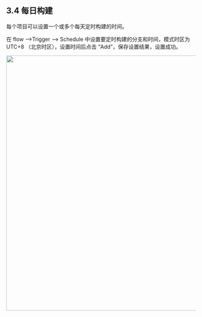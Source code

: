 ## 3.4 每日构建

每个项目可以设置一个或多个每天定时构建的时间。

在 flow -->Trigger --> Schedule  中设置要定时构建的分支和时间，模式时区为 UTC+8 （北京时区），设置时间后点击 “Add”，保存设置结果，设置成功。

<img src="https://dn-shimo-image.qbox.me/a9NpFcfhKqwULQip.png!thumbnail" width=680>
